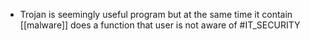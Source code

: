 * Trojan is seemingly useful program but at the same time it contain [[malware]] does a function that user is not aware of
#IT_SECURITY 